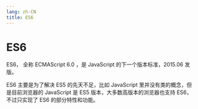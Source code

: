 ```yaml
---
lang: zh-CN
title: ES6
---
```


# ES6

ES6， 全称 ECMAScript 6.0 ，是 JavaScript 的下一个版本标准，2015.06 发版。

ES6 主要是为了解决 ES5 的先天不足，比如 JavaScript 里并没有类的概念，但是目前浏览器的 JavaScript 是 ES5 版本，大多数高版本的浏览器也支持 ES6，不过只实现了 ES6 的部分特性和功能。
